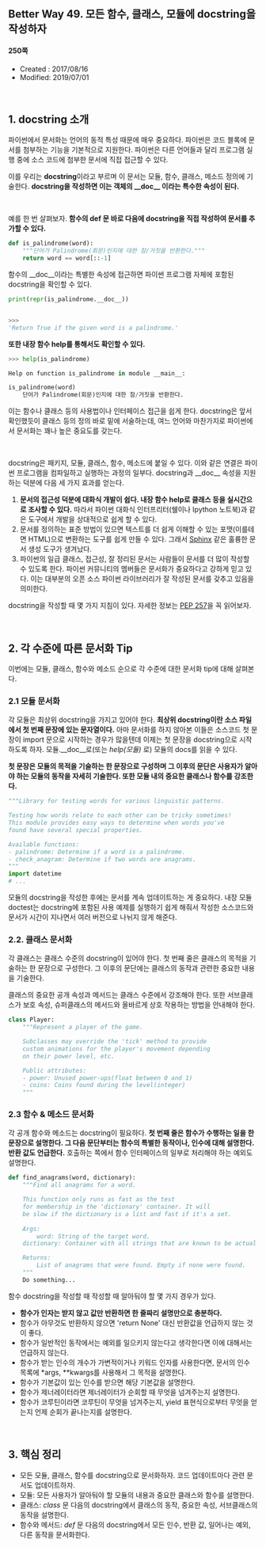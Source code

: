 ## Better Way 49. 모든 함수, 클래스, 모듈에 docstring을 작성하자

#### 250쪽

* Created : 2017/08/16
* Modified: 2019/07/01

<br>

## 1. docstring 소개


파이썬에서 문서화는 언어의 동적 특성 때문에 매우 중요하다. 파이썬은 코드 블록에 문서를 첨부하는 기능을 기본적으로 지원한다. 파이썬은 다른 언어들과 달리 프로그램 실행 중에 소스 코드에 첨부한 문서에 직접 접근할 수 있다.  

이를 우리는 **docstring**이라고 부르며 이 문서는 모듈, 함수, 클래스, 메소드 정의에 기술한다. **docstring을 작성하면 이는 객체의 \_\_doc\_\_ 이라는 특수한 속성이 된다.**


<br>

예를 한 번 살펴보자. **함수의 def 문 바로 다음에 docstring을 직접 작성하여 문서를 추가할 수 있다.**

```python
def is_palindrome(word):
    """단어가 Palindrome(회문)인지에 대한 참/거짓을 반환한다."""
    return word == word[::-1]
```

함수의 \_\_doc\_\_이라는 특별한 속성에 접근하면 파이썬 프로그램 자체에 포함된 docstring을 확인할 수 있다.

```python
print(repr(is_palindrome.__doc__))


>>>
'Return True if the given word is a palindrome.'
```

**또한 내장 함수 help를 통해서도 확인할 수 있다.**

```python
>>> help(is_palindrome)

Help on function is_palindrome in module __main__:

is_palindrome(word)
    단어가 Palindrome(회문)인지에 대한 참/거짓을 반환한다.
```

이는 함수나 클래스 등의 사용법이나 인터페이스 접근을 쉽게 한다. docstring은 앞서 확인했듯이 클래스 등의 정의 바로 밑에 서술하는데, 여느 언어와 마찬가지로 파이썬에서 문서화는 꽤나 높은 중요도를 갖는다.

<br>

docstring은 패키지, 모듈, 클래스, 함수, 메소드에 붙일 수 있다. 이와 같은 연결은 파이썬 프로그램을 컴파일하고 실행하는 과정의 일부다. docstring과 \_\_doc\_\_ 속성을 지원하는 덕분에 다음 세 가지 효과를 얻는다.

1. **문서의 접근성 덕분에 대화식 개발이 쉽다. 내장 함수 help로 클래스 등을 실시간으로 조사할 수 있다.** 따라서 파이썬 대화식 인터프리터(쉘이나 Ipython 노트북)과 같은 도구에서 개발을 상대적으로 쉽게 할 수 있다.
2. 문서를 정의하는 표준 방법이 있으면 텍스트를 더 쉽게 이해할 수 있는 포맷(이를테면 HTML)으로 변환하는 도구를 쉽게 만들 수 있다. 그래서 [Sphinx](http://www.sphinx-doc.org/en/master/) 같은 훌륭한 문서 생성 도구가 생겨났다.
3. 파이썬의 일급 클래스, 접근성, 잘 정리된 문서는 사람들이 문서를 더 많이 작성할 수 있도록 한다. 파이썬 커뮤니티의 멤버들은 문서화가 중요하다고 강하게 믿고 있다. 이는 대부분의 오픈 소스 파이썬 라이브러리가 잘 작성된 문서를 갖추고 있음을 의미한다.


docstring을 작성할 때 몇 가지 지침이 있다. 자세한 정보는 [PEP 257](https://www.python.org/dev/peps/pep-0257/)을 꼭 읽어보자.  

<br>

## 2. 각 수준에 따른 문서화 Tip

이번에는 모듈, 클래스, 함수와 메소드 순으로 각 수준에 대한 문서화 tip에 대해 살펴본다.

### 2.1 모듈 문서화

각 모듈은 최상위 docstring을 가지고 있어야 한다. **최상위 docstring이란 소스 파일에서 첫 번째 문장에 있는 문자열이다.** 아마 문서화를 하지 않아본 이들은  소스코드 첫 문장이 import 문으로 시작하는 경우가 많을텐데 이제는 첫 문장을 docstring으로  시작하도록 하자. 모듈.\_\_doc\_\_로(또는 _help(모듈)_ 로) 모듈의 docs를 읽을 수 있다.  

**첫 문장은 모듈의 목적을 기술하는 한 문장으로 구성하며 그 이후의 문단은 사용자가 알아야 하는 모듈의 동작을 자세히 기술한다. 또한 모듈 내의 중요한 클래스나 함수를 강조한다.**

```python
"""Library for testing words for various linguistic patterns.

Testing how words relate to each other can be tricky sometimes!
This module provides easy ways to determine when words you've
found have several special properties.

Available functions:
- palindrome: Determine if a word is a palindrome.
- check_anagram: Determine if two words are anagrams.
"""
import datetime
# ...
```

모듈의 docstring을 작성한 후에는 문서를 계속 업데이트하는 게 중요하다. 내장 모듈 doctest는 docstring에 포함된 사용 예제를 실행하기 쉽게 해줘서 작성한 소스코드와 문서가 시간이 지나면서 여러 버전으로 나뉘지 않게 해준다.


### 2.2. 클래스 문서화

각 클래스는 클래스 수준의 docstring이 있어야 한다. 첫 번째 줄은 클래스의 목적을 기술하는 한 문장으로 구성한다. 그 이후의 문단에는 클래스의 동작과 관련한 중요한 내용을 기술한다.

클래스의 중요한 공개 속성과 메서드는 클래스 수준에서 강조해야 한다. 또한 서브클래스가 보호 속성, 슈퍼클래스의 메서드와 올바르게 상호 작용하는 방법을 안내해야 한다.

```python
class Player:
    """Represent a player of the game.

    Subclasses may override the 'tick' method to provide
    custom animations for the player's movement depending
    on their power level, etc.

    Public attributes:
    - power: Unused power-ups(float between 0 and 1)
    - coins: Coins found during the level(integer)
    """
```


### 2.3 함수 & 메소드 문서화

각 공개 함수와 메소드는 docstring이 필요하다. **첫 번째 줄은 함수가 수행하는 일을 한 문장으로 설명한다. 그 다음 문단부터는 함수의 특별한 동작이나, 인수에 대해 설명한다. 반환 값도 언급한다.** 호출하는 쪽에서 함수 인터페이스의 일부로 처리해야 하는 예외도 설명한다.


```python
def find_anagrams(word, dictionary):
    """Find all anagrams for a word.

    This function only runs as fast as the test 
    for membership in the 'dictionary' container. It will
    be slow if the dictionary is a list and fast if it's a set.
    
    Args:
        word: String of the target word.
	dictionary: Container with all strings that are known to be actual words.

    Returns:
        List of anagrams that were found. Empty if none were found.
    """
    Do something...
```

함수 docstring을 작성할 때 작성할 때 알아둬야 할 몇 가지 경우가 있다.

* **함수가 인자는 받지 않고 값만 반환하면 한 줄짜리 설명만으로 충분하다.**
* 함수가 아무것도 반환하지 않으면 'return None' 대신 반환값을 언급하지 않는 것이 좋다.
* 함수가 일반적인 동작에서는 예외를 일으키지 않는다고 생각한다면 이에 대해서는 언급하지 않는다.
* 함수가 받는 인수의 개수가 가변적이거나 키워드 인자를 사용한다면, 문서의 인수 목록에 \*args, \*\*kwargs를 사용해서 그 목적을 설명한다.
* 함수가 기본값이 있는 인수를 받으면 해당 기본값을 설명한다.
* 함수가 제너레이터라면 제너레이터가 순회할 때 무엇을 넘겨주는지 설명한다.
* 함수가 코루틴이라면 코루틴이 무엇을 넘겨주는지, yield 표현식으로부터 무엇을 얻는지 언제 순회가 끝나는지를 설명한다.

<br>


## 3. 핵심 정리

* 모든 모듈, 클래스, 함수를 docstring으로 문서화하자. 코드 업데이트마다 관련 문서도 업데이트하자.
* 모듈: 모든 사용자가 알아둬야 할 모듈의 내용과 중요한 클래스와 함수를 설명한다.
* 클래스: _class_ 문 다음의 docstring에서 클래스의 동작, 중요한 속성, 서브클래스의 동작을 설명한다.
* 함수와 메서드: _def_ 문 다음의 docstring에서 모든 인수, 반환 값, 일어나는 예외, 다른 동작을 문서화한다.
